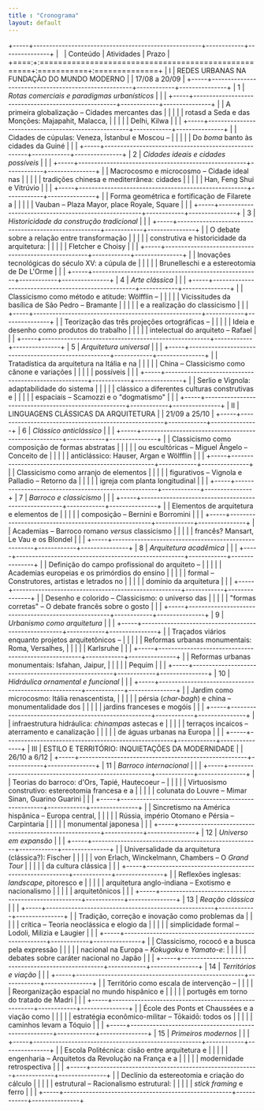 ```yaml
---
title : "Cronograma"
layout: default
---
```


+-----+-----------------------------------------------------+------------+---------------+
|     | Conteúdo                                            | Atividades | Prazo         |
+====:+:====================================================+:===========+:==============+
|   I | REDES URBANAS NA FUNDAÇÃO DO MUNDO MODERNO          |            | 17/08 a 20/09 |
+-----+-----------------------------------------------------+------------+---------------+
|   1 | *Rotas comerciais e paradigmas urbanísticos*        |            |               |
+-----+-----------------------------------------------------+------------+---------------+
|     | A primeira globalização – Cidades mercantes das     |            |               |
|     | rotasd a Seda e das Monções: Majapahit, Malacca,    |            |               |
|     | Delhi, Kilwa                                        |            |               |
+-----+-----------------------------------------------------+------------+---------------+
|     | Cidades de cúpulas: Veneza, İstanbul e Moscou –     |            |               |
|     | Do *boma* banto às cidades da Guiné                 |            |               |
+-----+-----------------------------------------------------+------------+---------------+
|   2 | *Cidades ideais e cidades possíveis*                |            |               |
+-----+-----------------------------------------------------+------------+---------------+
|     | Macrocosmo e microcosmo – Cidade ideal nas          |            |               |
|     | tradições chinesa e mediterrânea: cidades           |            |               |
|     | Han, Feng Shui e Vitrúvio                           |            |               |
+-----+-----------------------------------------------------+------------+---------------+
|     | Forma geométrica e fortificação de Filarete a       |            |               |
|     | Vauban – Plaza Mayor, place Royale, Square          |            |               |
+-----+-----------------------------------------------------+------------+---------------+
|   3 | *Historicidade da construção tradicional*           |            |               |
+-----+-----------------------------------------------------+------------+---------------+
|     | O debate sobre a relação entre transformação        |            |               |
|     | construtiva e historicidade da arquitetura:         |            |               |
|     | Fletcher e Choisy                                   |            |               |
+-----+-----------------------------------------------------+------------+---------------+
|     | Inovações tecnológicas do século XV: a cúpula de    |            |               |
|     | Brunelleschi e a estereotomia de De L'Orme          |            |               |
+-----+-----------------------------------------------------+------------+---------------+
|   4 | *Arte clássica*                                     |            |               |
+-----+-----------------------------------------------------+------------+---------------+
|     | Classicismo como método e atitude: Wölfflin –       |            |               |
|     | Vicissitudes da basílica de São Pedro – Bramante    |            |               |
|     | e a realização do classicismo                       |            |               |
+-----+-----------------------------------------------------+------------+---------------+
|     | Teorização das três projeções ortográficas –        |            |               |
|     | Ideia e desenho como produtos do trabalho           |            |               |
|     | intelectual do arquiteto – Rafael                   |            |               |
+-----+-----------------------------------------------------+------------+---------------+
|   5 | *Arquitetura universal*                             |            |               |
+-----+-----------------------------------------------------+------------+---------------+
|     | Tratadística da arquitetura na Itália e na          |            |               |
|     | China – Classicismo como cânone e variações         |            |               |
|     | possíveis                                           |            |               |
+-----+-----------------------------------------------------+------------+---------------+
|     | Serlio e Vignola: adaptabilidade do sistema         |            |               |
|     | clássico a diferentes culturas construtivas e       |            |               |
|     | espaciais – Scamozzi e o "dogmatismo"               |            |               |
+-----+-----------------------------------------------------+------------+---------------+
|  II | LINGUAGENS CLÁSSICAS DA ARQUITETURA                 |            | 21/09 a 25/10 |
+-----+-----------------------------------------------------+------------+---------------+
|   6 | *Clássico anticlássico*                             |            |               |
+-----+-----------------------------------------------------+------------+---------------+
|     | Classicismo como composição de formas abstratas     |            |               |
|     | ou escultóricas – Miguel Ângelo – Conceito de       |            |               |
|     | anticlássico: Hauser, Argan e Wölfflin              |            |               |
+-----+-----------------------------------------------------+------------+---------------+
|     | Classicismo como arranjo de elementos               |            |               |
|     | figurativos – Vignola e Palladio – Retorno da       |            |               |
|     | igreja com planta longitudinal                      |            |               |
+-----+-----------------------------------------------------+------------+---------------+
|   7 | *Barroco e classicismo*                             |            |               |
+-----+-----------------------------------------------------+------------+---------------+
|     | Elementos de arquitetura e elementos de             |            |               |
|     | composição – Bernini e Borromini                    |            |               |
+-----+-----------------------------------------------------+------------+---------------+
|     | Academias – Barroco romano *versus* classicismo     |            |               |
|     | francês? Mansart, Le Vau e os Blondel               |            |               |
+-----+-----------------------------------------------------+------------+---------------+
|   8 | *Arquitetura acadêmica*                             |            |               |
+-----+-----------------------------------------------------+------------+---------------+
|     | Definição do campo profissional do arquiteto –      |            |               |
|     | Academias europeias e os primórdios do ensino       |            |               |
|     | formal – Construtores, artistas e letrados no       |            |               |
|     | domínio da arquitetura                              |            |               |
+-----+-----------------------------------------------------+------------+---------------+
|     | Desenho e colorido – Classicismo: o universo das    |            |               |
|     | "formas corretas" – O debate francês sobre o gosto  |            |               |
+-----+-----------------------------------------------------+------------+---------------+
|   9 | *Urbanismo como arquitetura*                        |            |               |
+-----+-----------------------------------------------------+------------+---------------+
|     | Traçados viários enquanto projetos arquitetônicos – |            |               |
|     | Reformas urbanas monumentais: Roma, Versalhes,      |            |               |
|     | Karlsruhe                                           |            |               |
+-----+-----------------------------------------------------+------------+---------------+
|     | Reformas urbanas monumentais: Isfahan, Jaipur,      |            |               |
|     | Pequim                                              |            |               |
+-----+-----------------------------------------------------+------------+---------------+
|  10 | *Hidráulica ornamental e funcional*                 |            |               |
+-----+-----------------------------------------------------+------------+---------------+
|     | Jardim como microcosmo: Itália renascentista,       |            |               |
|     | pérsia (*char-bagh*) e china – monumentalidade dos  |            |               |
|     | jardins franceses e mogóis                          |            |               |
+-----+-----------------------------------------------------+------------+---------------+
|     | infraestrutura hidráulica: *chinampas* astecas e    |            |               |
|     | terraços incaicos – aterramento e canalização       |            |               |
|     | de águas urbanas na Europa                          |            |               |
+-----+-----------------------------------------------------+------------+---------------+
| III | ESTILO E TERRITÓRIO: INQUIETAÇÕES DA MODERNIDADE    |            | 26/10 a  6/12 |
+-----+-----------------------------------------------------+------------+---------------+
|  11 | *Barroco internacional*                             |            |               |
+-----+-----------------------------------------------------+------------+---------------+
|     | Teorias do barroco: d'Ors, Tapié, Hautecoeur –      |            |               |
|     | Virtuosismo construtivo: estereotomia francesa e a  |            |               |
|     | colunata do Louvre – Mimar Sinan, Guarino Guarini   |            |               |
+-----+-----------------------------------------------------+------------+---------------+
|     | Sincretismo na América hispânica – Europa central,  |            |               |
|     | Rússia, império Otomano e Pérsia – Carpintaria      |            |               |
|     | monumental japonesa                                 |            |               |
+-----+-----------------------------------------------------+------------+---------------+
|  12 | *Universo em expansão*                              |            |               |
+-----+-----------------------------------------------------+------------+---------------+
|     | Universalidade da arquitetura (clássica?): Fischer  |            |               |
|     | von Erlach, Winckelmann, Chambers – O *Grand Tour*  |            |               |
|     | da cultura clássica                                 |            |               |
+-----+-----------------------------------------------------+------------+---------------+
|     | Reflexões inglesas: *landscape*, pitoresco e        |            |               |
|     | arquitetura anglo-indiana – Exotismo e nacionalismo |            |               |
|     | arquitetônicos                                      |            |               |
+-----+-----------------------------------------------------+------------+---------------+
|  13 | *Reação clássica*                                   |            |               |
+-----+-----------------------------------------------------+------------+---------------+
|     | Tradição, correção e inovação como problemas da     |            |               |
|     | crítica – Teoria neoclássica e elogio da            |            |               |
|     | simplicidade formal – Lodoli, Milizia e Laugier     |            |               |
+-----+-----------------------------------------------------+------------+---------------+
|     | Classicismo, rococó e a busca pela expressão        |            |               |
|     | nacional na Europa – *Kokugaku* e *Yamato-e*:       |            |               |
|     | debates sobre caráter nacional no Japão             |            |               |
+-----+-----------------------------------------------------+------------+---------------+
|  14 | *Territórios e viação*                              |            |               |
+-----+-----------------------------------------------------+------------+---------------+
|     | Território como escala de intervenção –             |            |               |
|     | Reorganização espacial no mundo hispânico e         |            |               |
|     | portugês em torno do tratado de Madri               |            |               |
+-----+-----------------------------------------------------+------------+---------------+
|     | École des Ponts et Chaussées e a viação como        |            |               |
|     | estratégia econômico-militar – Tōkaidō: todos os    |            |               |
|     | caminhos levam a Tóquio                             |            |               |
+-----+-----------------------------------------------------+------------+---------------+
|  15 | *Primeiros modernos*                                |            |               |
+-----+-----------------------------------------------------+------------+---------------+
|     | Escola Politécnica: cisão entre arquitetura e       |            |               |
|     | engenharia – Arquitetos da Revolução na França e a  |            |               |
|     | modernidade retrospectiva                           |            |               |
+-----+-----------------------------------------------------+------------+---------------+
|     | Declínio da estereotomia e criação do cálculo       |            |               |
|     | estrutural – Racionalismo estrutural:               |            |               |
|     | *stick framing* e ferro                             |            |               |
+-----+-----------------------------------------------------+------------+---------------+
